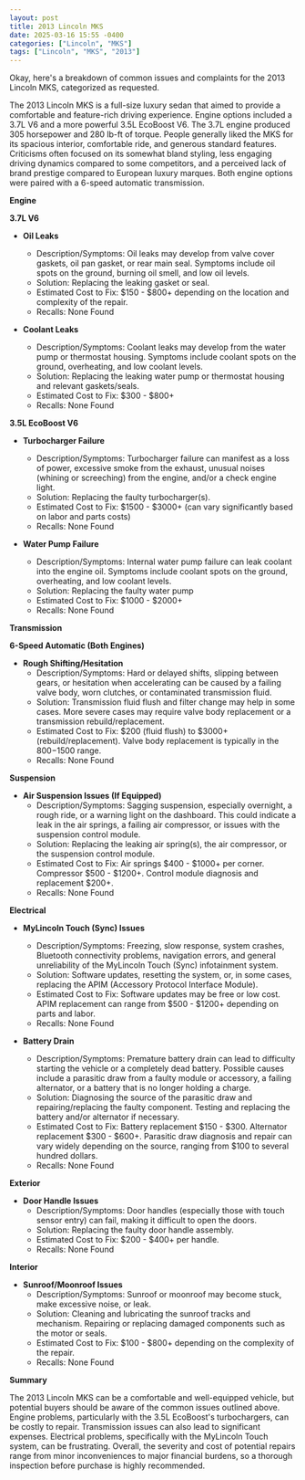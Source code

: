 ```yaml
---
layout: post
title: 2013 Lincoln MKS
date: 2025-03-16 15:55 -0400
categories: ["Lincoln", "MKS"]
tags: ["Lincoln", "MKS", "2013"]
---
```

Okay, here's a breakdown of common issues and complaints for the 2013 Lincoln MKS, categorized as requested.

The 2013 Lincoln MKS is a full-size luxury sedan that aimed to provide a comfortable and feature-rich driving experience. Engine options included a 3.7L V6 and a more powerful 3.5L EcoBoost V6. The 3.7L engine produced 305 horsepower and 280 lb-ft of torque. People generally liked the MKS for its spacious interior, comfortable ride, and generous standard features. Criticisms often focused on its somewhat bland styling, less engaging driving dynamics compared to some competitors, and a perceived lack of brand prestige compared to European luxury marques. Both engine options were paired with a 6-speed automatic transmission.

**Engine**

**3.7L V6**

*   **Oil Leaks**
    *   Description/Symptoms: Oil leaks may develop from valve cover gaskets, oil pan gasket, or rear main seal. Symptoms include oil spots on the ground, burning oil smell, and low oil levels.
    *   Solution: Replacing the leaking gasket or seal.
    *   Estimated Cost to Fix: $150 - $800+ depending on the location and complexity of the repair.
    *   Recalls: None Found

*   **Coolant Leaks**
    *   Description/Symptoms: Coolant leaks may develop from the water pump or thermostat housing. Symptoms include coolant spots on the ground, overheating, and low coolant levels.
    *   Solution: Replacing the leaking water pump or thermostat housing and relevant gaskets/seals.
    *   Estimated Cost to Fix: $300 - $800+
    *   Recalls: None Found

**3.5L EcoBoost V6**

*   **Turbocharger Failure**
    *   Description/Symptoms: Turbocharger failure can manifest as a loss of power, excessive smoke from the exhaust, unusual noises (whining or screeching) from the engine, and/or a check engine light.
    *   Solution: Replacing the faulty turbocharger(s).
    *   Estimated Cost to Fix: $1500 - $3000+ (can vary significantly based on labor and parts costs)
    *   Recalls: None Found

*   **Water Pump Failure**
    *   Description/Symptoms: Internal water pump failure can leak coolant into the engine oil. Symptoms include coolant spots on the ground, overheating, and low coolant levels.
    *   Solution: Replacing the faulty water pump
    *   Estimated Cost to Fix: $1000 - $2000+
    *   Recalls: None Found

**Transmission**

**6-Speed Automatic (Both Engines)**

*   **Rough Shifting/Hesitation**
    *   Description/Symptoms: Hard or delayed shifts, slipping between gears, or hesitation when accelerating can be caused by a failing valve body, worn clutches, or contaminated transmission fluid.
    *   Solution: Transmission fluid flush and filter change may help in some cases. More severe cases may require valve body replacement or a transmission rebuild/replacement.
    *   Estimated Cost to Fix: $200 (fluid flush) to $3000+ (rebuild/replacement). Valve body replacement is typically in the $800-$1500 range.
    *   Recalls: None Found

**Suspension**

*   **Air Suspension Issues (If Equipped)**
    *   Description/Symptoms: Sagging suspension, especially overnight, a rough ride, or a warning light on the dashboard.  This could indicate a leak in the air springs, a failing air compressor, or issues with the suspension control module.
    *   Solution: Replacing the leaking air spring(s), the air compressor, or the suspension control module.
    *   Estimated Cost to Fix: Air springs $400 - $1000+ per corner. Compressor $500 - $1200+. Control module diagnosis and replacement $200+.
    *   Recalls: None Found

**Electrical**

*   **MyLincoln Touch (Sync) Issues**
    *   Description/Symptoms: Freezing, slow response, system crashes, Bluetooth connectivity problems, navigation errors, and general unreliability of the MyLincoln Touch (Sync) infotainment system.
    *   Solution: Software updates, resetting the system, or, in some cases, replacing the APIM (Accessory Protocol Interface Module).
    *   Estimated Cost to Fix: Software updates may be free or low cost. APIM replacement can range from $500 - $1200+ depending on parts and labor.
    *   Recalls: None Found

*   **Battery Drain**
    *   Description/Symptoms: Premature battery drain can lead to difficulty starting the vehicle or a completely dead battery. Possible causes include a parasitic draw from a faulty module or accessory, a failing alternator, or a battery that is no longer holding a charge.
    *   Solution: Diagnosing the source of the parasitic draw and repairing/replacing the faulty component. Testing and replacing the battery and/or alternator if necessary.
    *   Estimated Cost to Fix: Battery replacement $150 - $300. Alternator replacement $300 - $600+. Parasitic draw diagnosis and repair can vary widely depending on the source, ranging from $100 to several hundred dollars.
    *   Recalls: None Found

**Exterior**

*   **Door Handle Issues**
    *   Description/Symptoms: Door handles (especially those with touch sensor entry) can fail, making it difficult to open the doors.
    *   Solution: Replacing the faulty door handle assembly.
    *   Estimated Cost to Fix: $200 - $400+ per handle.
    *   Recalls: None Found

**Interior**

*   **Sunroof/Moonroof Issues**
    *   Description/Symptoms: Sunroof or moonroof may become stuck, make excessive noise, or leak.
    *   Solution: Cleaning and lubricating the sunroof tracks and mechanism. Repairing or replacing damaged components such as the motor or seals.
    *   Estimated Cost to Fix: $100 - $800+ depending on the complexity of the repair.
    *   Recalls: None Found

**Summary**

The 2013 Lincoln MKS can be a comfortable and well-equipped vehicle, but potential buyers should be aware of the common issues outlined above. Engine problems, particularly with the 3.5L EcoBoost's turbochargers, can be costly to repair. Transmission issues can also lead to significant expenses. Electrical problems, specifically with the MyLincoln Touch system, can be frustrating. Overall, the severity and cost of potential repairs range from minor inconveniences to major financial burdens, so a thorough inspection before purchase is highly recommended.


